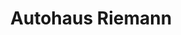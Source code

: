 ---
title: "Autohaus Riemann"
url: /cloppenburg/autohaus-riemann-lise-meitner-strasse/
shop: Autohaus
---